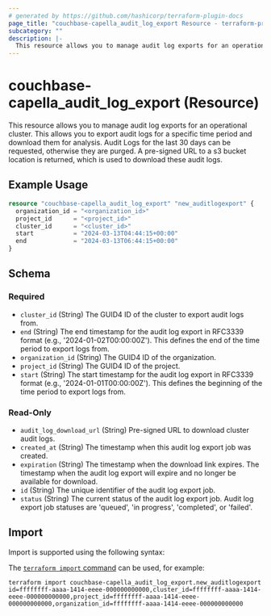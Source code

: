 ```yaml
---
# generated by https://github.com/hashicorp/terraform-plugin-docs
page_title: "couchbase-capella_audit_log_export Resource - terraform-provider-couchbase-capella"
subcategory: ""
description: |-
  This resource allows you to manage audit log exports for an operational cluster. This allows you to export audit logs for a specific time period and download them for analysis. Audit Logs for the last 30 days can be requested, otherwise they are purged. A pre-signed URL to a s3 bucket location is returned, which is used to download these audit logs.
---
```


# couchbase-capella_audit_log_export (Resource)

This resource allows you to manage audit log exports for an operational cluster. This allows you to export audit logs for a specific time period and download them for analysis. Audit Logs for the last 30 days can be requested, otherwise they are purged. A pre-signed URL to a s3 bucket location is returned, which is used to download these audit logs.

## Example Usage

```terraform
resource "couchbase-capella_audit_log_export" "new_auditlogexport" {
  organization_id = "<organization_id>"
  project_id      = "<project_id>"
  cluster_id      = "<cluster_id>"
  start           = "2024-03-13T04:44:15+00:00"
  end             = "2024-03-13T06:44:15+00:00"
}
```

<!-- schema generated by tfplugindocs -->
## Schema

### Required

- `cluster_id` (String) The GUID4 ID of the cluster to export audit logs from.
- `end` (String) The end timestamp for the audit log export in RFC3339 format (e.g., '2024-01-02T00:00:00Z'). This defines the end of the time period to export logs from.
- `organization_id` (String) The GUID4 ID of the organization.
- `project_id` (String) The GUID4 ID of the project.
- `start` (String) The start timestamp for the audit log export in RFC3339 format (e.g., '2024-01-01T00:00:00Z'). This defines the beginning of the time period to export logs from.

### Read-Only

- `audit_log_download_url` (String) Pre-signed URL to download cluster audit logs.
- `created_at` (String) The timestamp when this audit log export job was created.
- `expiration` (String) The timestamp when the download link expires. The timestamp when the audit log export will expire and no longer be available for download.
- `id` (String) The unique identifier of the audit log export job.
- `status` (String) The current status of the audit log export job. Audit log export job statuses are 'queued', 'in progress', 'completed', or 'failed'.

## Import

Import is supported using the following syntax:

The [`terraform import` command](https://developer.hashicorp.com/terraform/cli/commands/import) can be used, for example:

```shell
terraform import couchbase-capella_audit_log_export.new_auditlogexport id=ffffffff-aaaa-1414-eeee-000000000000,cluster_id=ffffffff-aaaa-1414-eeee-000000000000,project_id=ffffffff-aaaa-1414-eeee-000000000000,organization_id=ffffffff-aaaa-1414-eeee-000000000000
```
